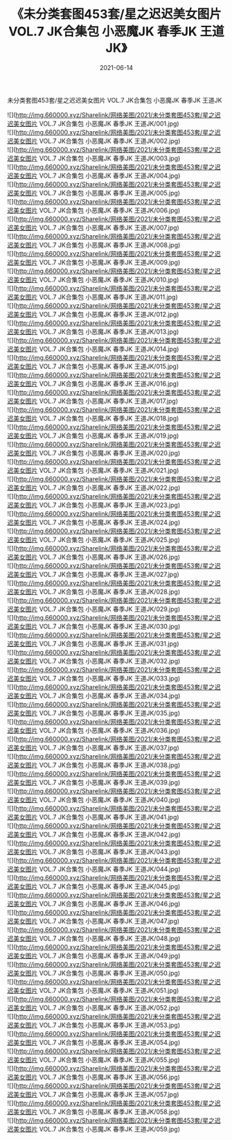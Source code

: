 ﻿---
layout: post
title:  《未分类套图453套/星之迟迟美女图片 VOL.7 JK合集包 小恶魔JK 春季JK 王道JK》
date:   2021-06-14
img: http://img.660000.xyz/Sharelink/网络美图/2021/未分类套图453套/星之迟迟美女图片 VOL.7 JK合集包 小恶魔JK 春季JK 王道JK/000.jpg
categories: [美女, 清纯, 唯美]
---

未分类套图453套/星之迟迟美女图片 VOL.7 JK合集包 小恶魔JK 春季JK 王道JK

 ![](http://img.660000.xyz/Sharelink/网络美图/2021/未分类套图453套/星之迟迟美女图片 VOL.7 JK合集包 小恶魔JK 春季JK 王道JK/001.jpg) <br>![](http://img.660000.xyz/Sharelink/网络美图/2021/未分类套图453套/星之迟迟美女图片 VOL.7 JK合集包 小恶魔JK 春季JK 王道JK/002.jpg) <br>![](http://img.660000.xyz/Sharelink/网络美图/2021/未分类套图453套/星之迟迟美女图片 VOL.7 JK合集包 小恶魔JK 春季JK 王道JK/003.jpg) <br>![](http://img.660000.xyz/Sharelink/网络美图/2021/未分类套图453套/星之迟迟美女图片 VOL.7 JK合集包 小恶魔JK 春季JK 王道JK/004.jpg) <br>![](http://img.660000.xyz/Sharelink/网络美图/2021/未分类套图453套/星之迟迟美女图片 VOL.7 JK合集包 小恶魔JK 春季JK 王道JK/005.jpg) <br>![](http://img.660000.xyz/Sharelink/网络美图/2021/未分类套图453套/星之迟迟美女图片 VOL.7 JK合集包 小恶魔JK 春季JK 王道JK/006.jpg) <br>![](http://img.660000.xyz/Sharelink/网络美图/2021/未分类套图453套/星之迟迟美女图片 VOL.7 JK合集包 小恶魔JK 春季JK 王道JK/007.jpg) <br>![](http://img.660000.xyz/Sharelink/网络美图/2021/未分类套图453套/星之迟迟美女图片 VOL.7 JK合集包 小恶魔JK 春季JK 王道JK/008.jpg) <br>![](http://img.660000.xyz/Sharelink/网络美图/2021/未分类套图453套/星之迟迟美女图片 VOL.7 JK合集包 小恶魔JK 春季JK 王道JK/009.jpg) <br>![](http://img.660000.xyz/Sharelink/网络美图/2021/未分类套图453套/星之迟迟美女图片 VOL.7 JK合集包 小恶魔JK 春季JK 王道JK/010.jpg) <br>![](http://img.660000.xyz/Sharelink/网络美图/2021/未分类套图453套/星之迟迟美女图片 VOL.7 JK合集包 小恶魔JK 春季JK 王道JK/011.jpg) <br>![](http://img.660000.xyz/Sharelink/网络美图/2021/未分类套图453套/星之迟迟美女图片 VOL.7 JK合集包 小恶魔JK 春季JK 王道JK/012.jpg) <br>![](http://img.660000.xyz/Sharelink/网络美图/2021/未分类套图453套/星之迟迟美女图片 VOL.7 JK合集包 小恶魔JK 春季JK 王道JK/013.jpg) <br>![](http://img.660000.xyz/Sharelink/网络美图/2021/未分类套图453套/星之迟迟美女图片 VOL.7 JK合集包 小恶魔JK 春季JK 王道JK/014.jpg) <br>![](http://img.660000.xyz/Sharelink/网络美图/2021/未分类套图453套/星之迟迟美女图片 VOL.7 JK合集包 小恶魔JK 春季JK 王道JK/015.jpg) <br>![](http://img.660000.xyz/Sharelink/网络美图/2021/未分类套图453套/星之迟迟美女图片 VOL.7 JK合集包 小恶魔JK 春季JK 王道JK/016.jpg) <br>![](http://img.660000.xyz/Sharelink/网络美图/2021/未分类套图453套/星之迟迟美女图片 VOL.7 JK合集包 小恶魔JK 春季JK 王道JK/017.jpg) <br>![](http://img.660000.xyz/Sharelink/网络美图/2021/未分类套图453套/星之迟迟美女图片 VOL.7 JK合集包 小恶魔JK 春季JK 王道JK/018.jpg) <br>![](http://img.660000.xyz/Sharelink/网络美图/2021/未分类套图453套/星之迟迟美女图片 VOL.7 JK合集包 小恶魔JK 春季JK 王道JK/019.jpg) <br>![](http://img.660000.xyz/Sharelink/网络美图/2021/未分类套图453套/星之迟迟美女图片 VOL.7 JK合集包 小恶魔JK 春季JK 王道JK/020.jpg) <br>![](http://img.660000.xyz/Sharelink/网络美图/2021/未分类套图453套/星之迟迟美女图片 VOL.7 JK合集包 小恶魔JK 春季JK 王道JK/021.jpg) <br>![](http://img.660000.xyz/Sharelink/网络美图/2021/未分类套图453套/星之迟迟美女图片 VOL.7 JK合集包 小恶魔JK 春季JK 王道JK/022.jpg) <br>![](http://img.660000.xyz/Sharelink/网络美图/2021/未分类套图453套/星之迟迟美女图片 VOL.7 JK合集包 小恶魔JK 春季JK 王道JK/023.jpg) <br>![](http://img.660000.xyz/Sharelink/网络美图/2021/未分类套图453套/星之迟迟美女图片 VOL.7 JK合集包 小恶魔JK 春季JK 王道JK/024.jpg) <br>![](http://img.660000.xyz/Sharelink/网络美图/2021/未分类套图453套/星之迟迟美女图片 VOL.7 JK合集包 小恶魔JK 春季JK 王道JK/025.jpg) <br>![](http://img.660000.xyz/Sharelink/网络美图/2021/未分类套图453套/星之迟迟美女图片 VOL.7 JK合集包 小恶魔JK 春季JK 王道JK/026.jpg) <br>![](http://img.660000.xyz/Sharelink/网络美图/2021/未分类套图453套/星之迟迟美女图片 VOL.7 JK合集包 小恶魔JK 春季JK 王道JK/027.jpg) <br>![](http://img.660000.xyz/Sharelink/网络美图/2021/未分类套图453套/星之迟迟美女图片 VOL.7 JK合集包 小恶魔JK 春季JK 王道JK/028.jpg) <br>![](http://img.660000.xyz/Sharelink/网络美图/2021/未分类套图453套/星之迟迟美女图片 VOL.7 JK合集包 小恶魔JK 春季JK 王道JK/029.jpg) <br>![](http://img.660000.xyz/Sharelink/网络美图/2021/未分类套图453套/星之迟迟美女图片 VOL.7 JK合集包 小恶魔JK 春季JK 王道JK/030.jpg) <br>![](http://img.660000.xyz/Sharelink/网络美图/2021/未分类套图453套/星之迟迟美女图片 VOL.7 JK合集包 小恶魔JK 春季JK 王道JK/031.jpg) <br>![](http://img.660000.xyz/Sharelink/网络美图/2021/未分类套图453套/星之迟迟美女图片 VOL.7 JK合集包 小恶魔JK 春季JK 王道JK/032.jpg) <br>![](http://img.660000.xyz/Sharelink/网络美图/2021/未分类套图453套/星之迟迟美女图片 VOL.7 JK合集包 小恶魔JK 春季JK 王道JK/033.jpg) <br>![](http://img.660000.xyz/Sharelink/网络美图/2021/未分类套图453套/星之迟迟美女图片 VOL.7 JK合集包 小恶魔JK 春季JK 王道JK/034.jpg) <br>![](http://img.660000.xyz/Sharelink/网络美图/2021/未分类套图453套/星之迟迟美女图片 VOL.7 JK合集包 小恶魔JK 春季JK 王道JK/035.jpg) <br>![](http://img.660000.xyz/Sharelink/网络美图/2021/未分类套图453套/星之迟迟美女图片 VOL.7 JK合集包 小恶魔JK 春季JK 王道JK/036.jpg) <br>![](http://img.660000.xyz/Sharelink/网络美图/2021/未分类套图453套/星之迟迟美女图片 VOL.7 JK合集包 小恶魔JK 春季JK 王道JK/037.jpg) <br>![](http://img.660000.xyz/Sharelink/网络美图/2021/未分类套图453套/星之迟迟美女图片 VOL.7 JK合集包 小恶魔JK 春季JK 王道JK/038.jpg) <br>![](http://img.660000.xyz/Sharelink/网络美图/2021/未分类套图453套/星之迟迟美女图片 VOL.7 JK合集包 小恶魔JK 春季JK 王道JK/039.jpg) <br>![](http://img.660000.xyz/Sharelink/网络美图/2021/未分类套图453套/星之迟迟美女图片 VOL.7 JK合集包 小恶魔JK 春季JK 王道JK/040.jpg) <br>![](http://img.660000.xyz/Sharelink/网络美图/2021/未分类套图453套/星之迟迟美女图片 VOL.7 JK合集包 小恶魔JK 春季JK 王道JK/041.jpg) <br>![](http://img.660000.xyz/Sharelink/网络美图/2021/未分类套图453套/星之迟迟美女图片 VOL.7 JK合集包 小恶魔JK 春季JK 王道JK/042.jpg) <br>![](http://img.660000.xyz/Sharelink/网络美图/2021/未分类套图453套/星之迟迟美女图片 VOL.7 JK合集包 小恶魔JK 春季JK 王道JK/043.jpg) <br>![](http://img.660000.xyz/Sharelink/网络美图/2021/未分类套图453套/星之迟迟美女图片 VOL.7 JK合集包 小恶魔JK 春季JK 王道JK/044.jpg) <br>![](http://img.660000.xyz/Sharelink/网络美图/2021/未分类套图453套/星之迟迟美女图片 VOL.7 JK合集包 小恶魔JK 春季JK 王道JK/045.jpg) <br>![](http://img.660000.xyz/Sharelink/网络美图/2021/未分类套图453套/星之迟迟美女图片 VOL.7 JK合集包 小恶魔JK 春季JK 王道JK/046.jpg) <br>![](http://img.660000.xyz/Sharelink/网络美图/2021/未分类套图453套/星之迟迟美女图片 VOL.7 JK合集包 小恶魔JK 春季JK 王道JK/047.jpg) <br>![](http://img.660000.xyz/Sharelink/网络美图/2021/未分类套图453套/星之迟迟美女图片 VOL.7 JK合集包 小恶魔JK 春季JK 王道JK/048.jpg) <br>![](http://img.660000.xyz/Sharelink/网络美图/2021/未分类套图453套/星之迟迟美女图片 VOL.7 JK合集包 小恶魔JK 春季JK 王道JK/049.jpg) <br>![](http://img.660000.xyz/Sharelink/网络美图/2021/未分类套图453套/星之迟迟美女图片 VOL.7 JK合集包 小恶魔JK 春季JK 王道JK/050.jpg) <br>![](http://img.660000.xyz/Sharelink/网络美图/2021/未分类套图453套/星之迟迟美女图片 VOL.7 JK合集包 小恶魔JK 春季JK 王道JK/051.jpg) <br>![](http://img.660000.xyz/Sharelink/网络美图/2021/未分类套图453套/星之迟迟美女图片 VOL.7 JK合集包 小恶魔JK 春季JK 王道JK/052.jpg) <br>![](http://img.660000.xyz/Sharelink/网络美图/2021/未分类套图453套/星之迟迟美女图片 VOL.7 JK合集包 小恶魔JK 春季JK 王道JK/053.jpg) <br>![](http://img.660000.xyz/Sharelink/网络美图/2021/未分类套图453套/星之迟迟美女图片 VOL.7 JK合集包 小恶魔JK 春季JK 王道JK/054.jpg) <br>![](http://img.660000.xyz/Sharelink/网络美图/2021/未分类套图453套/星之迟迟美女图片 VOL.7 JK合集包 小恶魔JK 春季JK 王道JK/055.jpg) <br>![](http://img.660000.xyz/Sharelink/网络美图/2021/未分类套图453套/星之迟迟美女图片 VOL.7 JK合集包 小恶魔JK 春季JK 王道JK/056.jpg) <br>![](http://img.660000.xyz/Sharelink/网络美图/2021/未分类套图453套/星之迟迟美女图片 VOL.7 JK合集包 小恶魔JK 春季JK 王道JK/057.jpg) <br>![](http://img.660000.xyz/Sharelink/网络美图/2021/未分类套图453套/星之迟迟美女图片 VOL.7 JK合集包 小恶魔JK 春季JK 王道JK/058.jpg) <br>![](http://img.660000.xyz/Sharelink/网络美图/2021/未分类套图453套/星之迟迟美女图片 VOL.7 JK合集包 小恶魔JK 春季JK 王道JK/059.jpg) <br>